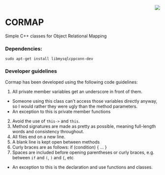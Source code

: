 <img src="https://travis-ci.org/davidbrownza/CORMAP.svg?branch=master" align="right">

# CORMAP
Simple C++ classes for Object Relational Mapping

### Dependencies:
`sudo apt-get install libmysqlcppconn-dev`

### Developer guidelines
Cormap has been developed using the following code guidelines:

1. All private member variables get an underscore in front of them.
 * Someone using this class can't access those variables directly anyway, so I would rather they were ugly than the method parameters.
 * An exception to this is private member functions
2. Avoid the use of `this->` and `this`.
3. Method signatures are made as pretty as possible, meaning full-length words and consistency throughout.
4. All files end on a new line.
5. A blank line is kept open between methods
6. Curly braces are as follows:
    if (condition) {
             ...
    }
7. Spaces are included before opening parentheses or curly braces, e.g. between `if` and `(`, `)` and `{`, etc
 * An exception to this is the declaration and use functions and classes. 